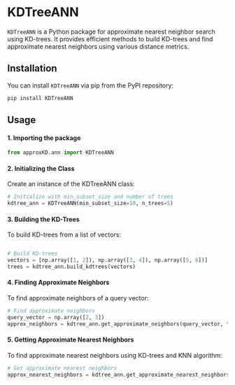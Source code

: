 # KDTreeANN

`KDTreeANN` is a Python package for approximate nearest neighbor search using KD-trees. It provides efficient methods to build KD-trees and find approximate nearest neighbors using various distance metrics.

## Installation

You can install `KDTreeANN` via pip from the PyPI repository:

```python
pip install KDTreeANN
```
## Usage
#### 1. Importing the package
```python
from approxKD.ann import KDTreeANN
```
#### 2. Initializing the Class
Create an instance of the KDTreeANN class:

```python
# Initialize with min_subset_size and number of trees
kdtree_ann = KDTreeANN(min_subset_size=10, n_trees=5)
```


#### 3. Building the KD-Trees
To build KD-trees from a list of vectors:

```python

# Build KD-trees
vectors = [np.array([1, 2]), np.array([3, 4]), np.array([5, 6])]
trees = kdtree_ann.build_kdtrees(vectors)
```


#### 4. Finding Approximate Neighbors
To find approximate neighbors of a query vector:

```python
# Find approximate neighbors
query_vector = np.array([2, 3])
approx_neighbors = kdtree_ann.get_approximate_neighbors(query_vector, trees)
```


#### 5. Getting Approximate Nearest Neighbors
To find approximate nearest neighbors using KD-trees and KNN algorithm:

```python
# Get approximate nearest neighbors
approx_nearest_neighbors = kdtree_ann.get_approximate_nearest_neighbors(query_vector, trees, k=2, metric="euclidean")
```



